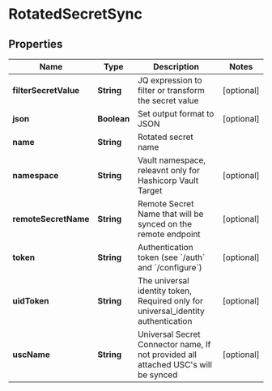 

# RotatedSecretSync


## Properties

| Name | Type | Description | Notes |
|------------ | ------------- | ------------- | -------------|
|**filterSecretValue** | **String** | JQ expression to filter or transform the secret value |  [optional] |
|**json** | **Boolean** | Set output format to JSON |  [optional] |
|**name** | **String** | Rotated secret name |  |
|**namespace** | **String** | Vault namespace, releavnt only for Hashicorp Vault Target |  [optional] |
|**remoteSecretName** | **String** | Remote Secret Name that will be synced on the remote endpoint |  [optional] |
|**token** | **String** | Authentication token (see &#x60;/auth&#x60; and &#x60;/configure&#x60;) |  [optional] |
|**uidToken** | **String** | The universal identity token, Required only for universal_identity authentication |  [optional] |
|**uscName** | **String** | Universal Secret Connector name, If not provided all attached USC&#39;s will be synced |  [optional] |



